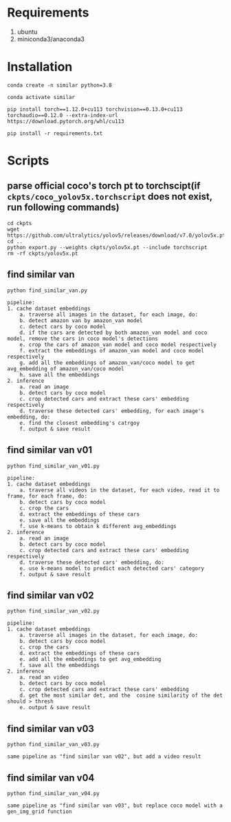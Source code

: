 # Requirements

1. ubuntu
2. miniconda3/anaconda3

# Installation

`conda create -n similar python=3.8`

`conda activate similar`

`pip install torch==1.12.0+cu113 torchvision==0.13.0+cu113 torchaudio==0.12.0 --extra-index-url https://download.pytorch.org/whl/cu113`

`pip install -r requirements.txt`

# Scripts
## parse official coco's torch pt to torchscipt(if `ckpts/coco_yolov5x.torchscript` does not exist, run following commands)
```
cd ckpts
wget https://github.com/ultralytics/yolov5/releases/download/v7.0/yolov5x.pt
cd ..
python export.py --weights ckpts/yolov5x.pt --include torchscript
rm -rf ckpts/yolov5x.pt
```

## find similar van
```
python find_similar_van.py

pipeline:
1. cache dataset embeddings
    a. traverse all images in the dataset, for each image, do:
    b. detect amazon van by amazon_van model
    c. detect cars by coco model
    d. if the cars are detected by both amazon_van model and coco model, remove the cars in coco model's detections
    e. crop the cars of amazon_van model and coco model respectively
    f. extract the embeddings of amazon_van model and coco model respectively
    g. add all the embeddings of amazon_van/coco model to get avg_embedding of amazon_van/coco model
    h. save all the embeddings
2. inference
    a. read an image
    b. detect cars by coco model
    c. crop detected cars and extract these cars' embedding respectively
    d. traverse these detected cars' embedding, for each image's embedding, do:
    e. find the closest embedding's catrgoy
    f. output & save result
```


## find similar van v01
```
python find_similar_van_v01.py

pipeline:
1. cache dataset embeddings
    a. traverse all videos in the dataset, for each video, read it to frame, for each frame, do:
    b. detect cars by coco model
    c. crop the cars
    d. extract the embeddings of these cars
    e. save all the embeddings
    f. use k-means to obtain k different avg_embeddings
2. inference
    a. read an image
    b. detect cars by coco model
    c. crop detected cars and extract these cars' embedding respectively
    d. traverse these detected cars' embedding, do:
    e. use k-means model to predict each detected cars' category
    f. output & save result
```


## find similar van v02
```
python find_similar_van_v02.py

pipeline:
1. cache dataset embeddings
    a. traverse all images in the dataset, for each image, do:
    b. detect cars by coco model
    c. crop the cars
    d. extract the embeddings of these cars
    e. add all the embeddings to get avg_embedding
    f. save all the embeddings
2. inference
    a. read an video
    b. detect cars by coco model
    c. crop detected cars and extract these cars' embedding
    d. get the most similar det, and the  cosine similarity of the det should > thresh
    e. output & save result
```

## find similar van v03
```
python find_similar_van_v03.py

same pipeline as "find similar van v02", but add a video result
```

## find similar van v04
```
python find_similar_van_v04.py

same pipeline as "find similar van v03", but replace coco model with a gen_img_grid function
```